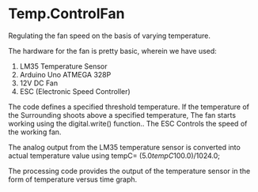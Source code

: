 # Temp.ControlFan
Regulating the fan speed on the basis of varying temperature.

The hardware for the fan is pretty basic, wherein we have used:

  1) LM35 Temperature Sensor
  2) Arduino Uno ATMEGA 328P
  3) 12V DC Fan
  4) ESC (Electronic Speed Controller)
  
  The code defines a specified threshold temperature. If the temperature of the Surrounding shoots above a specified 
  temperature, The fan starts working using the digital.write() function.. The ESC Controls the speed of the working fan.
  
The analog output from the LM35 temperature sensor is converted into actual temperature value using
tempC= (5.0*tempC*100.0)/1024.0;

  The processing code provides the output of the temperature sensor in the form of temperature versus time graph.
